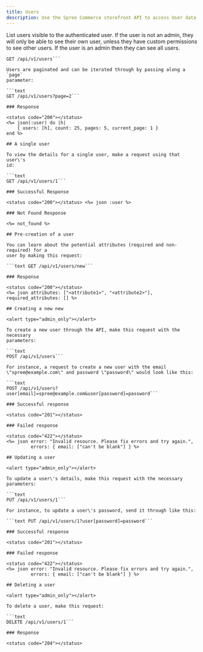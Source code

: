 ```yaml
---
title: Users
description: Use the Spree Commerce storefront API to access User data.
---
```


List users visible to the authenticated user. If the user is not an admin,
they will only be able to see their own user, unless they have custom
permissions to see other users. If the user is an admin then they can see all
users.

```text
GET /api/v1/users```

Users are paginated and can be iterated through by passing along a `page`
parameter:

```text
GET /api/v1/users?page=2```

### Response

<status code="200"></status>
<%= json(:user) do |h|
    { users: [h], count: 25, pages: 5, current_page: 1 }
end %>

## A single user

To view the details for a single user, make a request using that user\'s
id:

```text
GET /api/v1/users/1```

### Successful Response

<status code="200"></status> <%= json :user %>

### Not Found Response

<%= not_found %>

## Pre-creation of a user

You can learn about the potential attributes (required and non-required) for a
user by making this request:

```text GET /api/v1/users/new```

### Response

<status code="200"></status>
<%= json attributes: ["<attribute1>", "<attribute2>"], required_attributes: [] %>

## Creating a new new

<alert type="admin_only"></alert>

To create a new user through the API, make this request with the necessary
parameters:

```text
POST /api/v1/users```

For instance, a request to create a new user with the email
\"spree@example.com\" and password \"password\" would look like this:

```text
POST /api/v1/users?user[email]=spree@example.com&user[password]=password```

### Successful response

<status code="201"></status>

### Failed response

<status code="422"></status>
<%= json error: "Invalid resource. Please fix errors and try again.",
         errors: { email: ["can't be blank"] } %>

## Updating a user

<alert type="admin_only"></alert>

To update a user\'s details, make this request with the necessary parameters:

```text
PUT /api/v1/users/1```

For instance, to update a user\'s password, send it through like this:

```text PUT /api/v1/users/1?user[password]=password```

### Successful response

<status code="201"></status>

### Failed response

<status code="422"></status>
<%= json error: "Invalid resource. Please fix errors and try again.",
         errors: { email: ["can't be blank"] } %>

## Deleting a user

<alert type="admin_only"></alert>

To delete a user, make this request:

```text
DELETE /api/v1/users/1```

### Response

<status code="204"></status>

